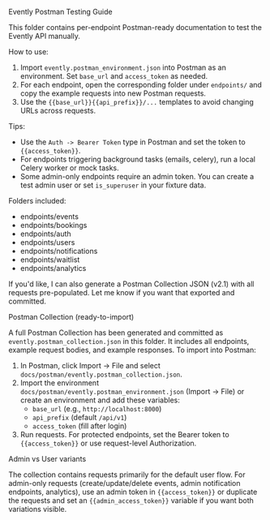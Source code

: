 Evently Postman Testing Guide

This folder contains per-endpoint Postman-ready documentation to test the Evently API manually.

How to use:

1. Import `evently.postman_environment.json` into Postman as an environment. Set `base_url` and `access_token` as needed.
2. For each endpoint, open the corresponding folder under `endpoints/` and copy the example requests into new Postman requests.
3. Use the `{{base_url}}{{api_prefix}}/...` templates to avoid changing URLs across requests.

Tips:

- Use the `Auth -> Bearer Token` type in Postman and set the token to `{{access_token}}`.
- For endpoints triggering background tasks (emails, celery), run a local Celery worker or mock tasks.
- Some admin-only endpoints require an admin token. You can create a test admin user or set `is_superuser` in your fixture data.

Folders included:

- endpoints/events
- endpoints/bookings
- endpoints/auth
- endpoints/users
- endpoints/notifications
- endpoints/waitlist
- endpoints/analytics

If you'd like, I can also generate a Postman Collection JSON (v2.1) with all requests pre-populated. Let me know if you want that exported and committed.

Postman Collection (ready-to-import)

A full Postman Collection has been generated and committed as `evently.postman_collection.json` in this folder. It includes all endpoints, example request bodies, and example responses. To import into Postman:

1. In Postman, click Import -> File and select `docs/postman/evently.postman_collection.json`.
2. Import the environment `docs/postman/evently.postman_environment.json` (Import -> File) or create an environment and add these variables:
   - `base_url` (e.g., `http://localhost:8000`)
   - `api_prefix` (default `/api/v1`)
   - `access_token` (fill after login)
3. Run requests. For protected endpoints, set the Bearer token to `{{access_token}}` or use request-level Authorization.

Admin vs User variants

The collection contains requests primarily for the default user flow. For admin-only requests (create/update/delete events, admin notification endpoints, analytics), use an admin token in `{{access_token}}` or duplicate the requests and set an `{{admin_access_token}}` variable if you want both variations visible.
